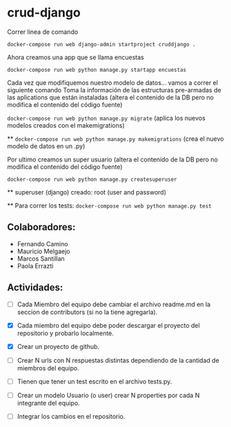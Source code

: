 # crud-django

Correr linea de comando

`docker-compose run web django-admin startproject cruddjango .`


Ahora creamos una app que se llama encuestas

`docker-compose run web python manage.py startapp encuestas`


Cada vez que modifiquemos nuestro modelo de datos... vamos a correr el siguiente comando
Toma la información de las estructuras pre-armadas de las aplications que están instaladas
(altera el contenido de la DB pero no modifica el contenido del código fuente)

`docker-compose run web python manage.py migrate` (aplica los nuevos modelos creados con el makemigrations)

** `docker-compose run web python manage.py makemigrations` (crea el nuevo modelo de datos en un .py)

Por ultimo creamos un super usuario
(altera el contenido de la DB pero no modifica el contenido del código fuente)

`docker-compose run web python manage.py createsuperuser`

** superuser (django) creado: root (user and password)


** Para correr los tests:
`docker-compose run web python manage.py test`


## Colaboradores:

- Fernando Camino
- Mauricio Melgaejo
- Marcos Santillan  
- Paola Errazti

## Actividades:

- [ ] Cada Miembro del equipo debe cambiar el archivo readme.md en la seccion de contributors (si no la tiene agregarla).

- [x] Cada miembro del equipo debe poder descargar el proyecto del repositorio y probarlo localmente.

- [x] Crear un proyecto de github.

- [ ] Crear N urls con N respuestas distintas dependiendo de la cantidad de miembros del equipo.

- [ ] Tienen que tener un test escrito en el archivo tests.py.

- [ ] Crear un modelo Usuario (o user) crear N properties por cada N integrante del equipo.

- [ ] Integrar los cambios en el repositorio.
